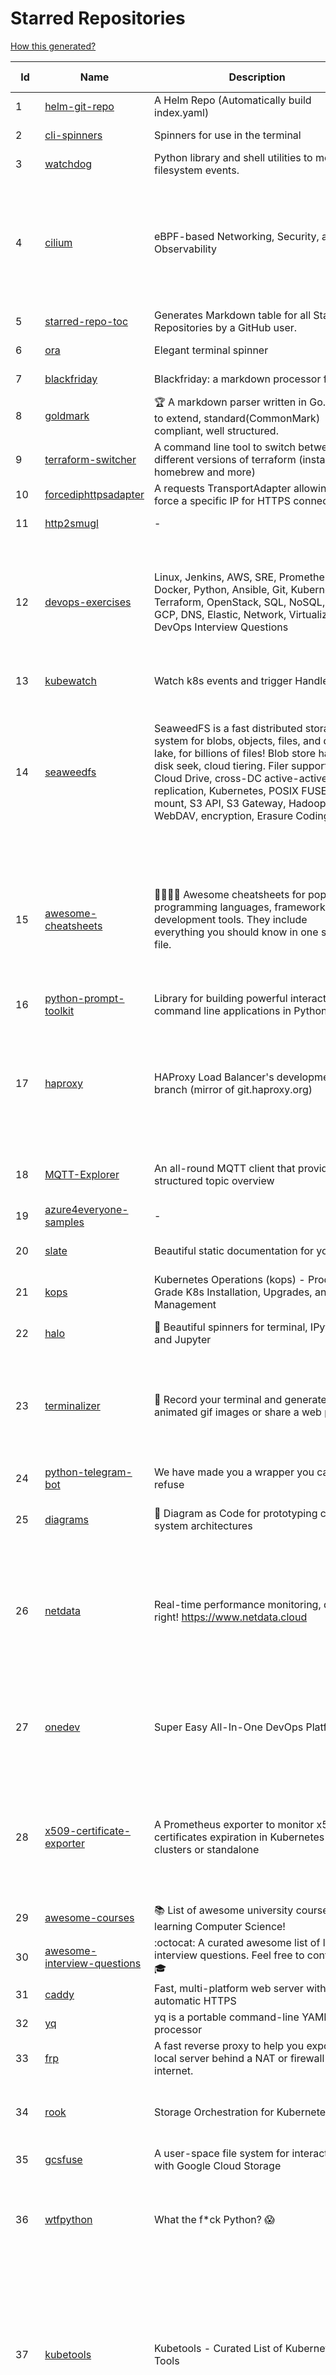 # Starred Repositories  

[How this generated?](../master/USAGE.md)  

| Id 			| Name			| Description | Star Counts | Topics/Tags   | Last Updated 	|  
| ----------- | ----------- 	| ----------- | ----------- | ----------- 	| -----------   |  
|1|[helm-git-repo](https://github.com/yks0000/helm-git-repo.git)|A Helm Repo (Automatically build index.yaml)|1||6-4-2021|  
|2|[cli-spinners](https://github.com/sindresorhus/cli-spinners.git)|Spinners for use in the terminal|1883||1-10-2021|  
|3|[watchdog](https://github.com/gorakhargosh/watchdog.git)|Python library and shell utilities to monitor filesystem events.|5085|||  
|4|[cilium](https://github.com/cilium/cilium.git)|eBPF-based Networking, Security, and Observability|10492|containers, bpf, security, kubernetes, kubernetes-networking, cni, kernel, loadbalancing, monitoring, troubleshooting, xdp, ebpf, k8s, observability, networking|5-1-2022|  
|5|[starred-repo-toc](https://github.com/yks0000/starred-repo-toc.git)|Generates Markdown table for all Starred Repositories by a GitHub user.|4|starred-repositories, starred|5-1-2022|  
|6|[ora](https://github.com/sindresorhus/ora.git)|Elegant terminal spinner|7428||13-9-2021|  
|7|[blackfriday](https://github.com/russross/blackfriday.git)|Blackfriday: a markdown processor for Go|4852||27-10-2020|  
|8|[goldmark](https://github.com/yuin/goldmark.git)|:trophy: A markdown parser written in Go. Easy to extend, standard(CommonMark) compliant, well structured.|1830|markdown, commonmark, golang, go|24-11-2021|  
|9|[terraform-switcher](https://github.com/warrensbox/terraform-switcher.git)|A command line tool to switch between different versions of terraform  (install with homebrew and more)|800|terraform, go, golang|29-11-2021|  
|10|[forcediphttpsadapter](https://github.com/Roadmaster/forcediphttpsadapter.git)|A requests TransportAdapter allowing to force a specific IP for HTTPS connections.|36||1-11-2021|  
|11|[http2smugl](https://github.com/neex/http2smugl.git)|-|349||10-11-2021|  
|12|[devops-exercises](https://github.com/bregman-arie/devops-exercises.git)|Linux, Jenkins, AWS, SRE, Prometheus, Docker, Python, Ansible, Git, Kubernetes, Terraform, OpenStack, SQL, NoSQL, Azure, GCP, DNS, Elastic, Network, Virtualization. DevOps Interview Questions|20157|devops, aws, linux, ansible, python, docker, prometheus, containers, git, kubernetes, interview, interview-questions, terraform, azure, openstack, sql, coding, sre, production-engineer|5-1-2022|  
|13|[kubewatch](https://github.com/bitnami-labs/kubewatch.git)|Watch k8s events and trigger Handlers|2308|golang, kubernetes, slack||  
|14|[seaweedfs](https://github.com/chrislusf/seaweedfs.git)|SeaweedFS is a fast distributed storage system for blobs, objects, files, and data lake, for billions of files! Blob store has O(1) disk seek, cloud tiering. Filer supports Cloud Drive, cross-DC active-active replication, Kubernetes, POSIX FUSE mount, S3 API, S3 Gateway, Hadoop, WebDAV, encryption, Erasure Coding.|13563|distributed-storage, distributed-systems, s3, hdfs, fuse, distributed-file-system, hadoop-hdfs, posix, tiered-file-system, kubernetes, replication, object-storage, s3-storage, seaweedfs, erasure-coding, blob-storage, cloud-drive|4-1-2022|  
|15|[awesome-cheatsheets](https://github.com/LeCoupa/awesome-cheatsheets.git)|👩‍💻👨‍💻 Awesome cheatsheets for popular programming languages, frameworks and development tools. They include everything you should know in one single file.|26201|cheatsheets, javascript, bash, nodejs, cheatsheet, database, language, frontend, backend, feathersjs, redis, vuejs, vim, django, programming-language, xcode, php, docker, kubernetes, sailsjs||  
|16|[python-prompt-toolkit](https://github.com/prompt-toolkit/python-prompt-toolkit.git)|Library for building powerful interactive command line applications in Python|7475||9-12-2021|  
|17|[haproxy](https://github.com/haproxy/haproxy.git)|HAProxy Load Balancer's development branch (mirror of git.haproxy.org)|2486|haproxy, load-balancer, reverse-proxy, proxy, http, http2, cache, fastcgi, high-availability, https, ipv6, proxy-protocol, ddos-mitigation, tls13, high-performance, caching|4-1-2022|  
|18|[MQTT-Explorer](https://github.com/thomasnordquist/MQTT-Explorer.git)|An all-round MQTT client that provides a structured topic overview|1583|mqtt, mqtt-explorer, homeautomation, mqtt-client, mqtt-smarthome, mqtt-tool|11-8-2021|  
|19|[azure4everyone-samples](https://github.com/MarczakIO/azure4everyone-samples.git)|-|148||5-1-2021|  
|20|[slate](https://github.com/slatedocs/slate.git)|Beautiful static documentation for your API|33492|slate, api-documentation, api, static-site-generator|15-12-2021|  
|21|[kops](https://github.com/kubernetes/kops.git)|Kubernetes Operations (kops) - Production Grade K8s Installation, Upgrades, and Management|13636|kubernetes, go, cncf, containers, kops||  
|22|[halo](https://github.com/manrajgrover/halo.git)|💫 Beautiful spinners for terminal, IPython and Jupyter|2533|halo, spinner, python, jupyter, ora, ipython, async|9-11-2020|  
|23|[terminalizer](https://github.com/faressoft/terminalizer.git)|🦄 Record your terminal and generate animated gif images or share a web player|12222|terminal, record, capture, shot, bash, powershell, gif, animated, generate, theme, colors, font, repeat, command-line, shell, zsh, bash-profile, render, tty, pty|18-4-2020|  
|24|[python-telegram-bot](https://github.com/python-telegram-bot/python-telegram-bot.git)|We have made you a wrapper you can't refuse|17344|python, telegram, bot, chatbot, framework, hacktoberfest|3-1-2022|  
|25|[diagrams](https://github.com/mingrammer/diagrams.git)|:art: Diagram as Code for prototyping cloud system architectures|15847|diagram, diagram-as-code, architecture, graphviz|21-8-2021|  
|26|[netdata](https://github.com/netdata/netdata.git)|Real-time performance monitoring, done right! https://www.netdata.cloud|57219|monitoring, iot, notifications, docker, statsd, kubernetes, cncf, prometheus, containers, netdata, analytics, devops, time-series, observability, alerting, graphing, influxdb, grafana, graphite, dashboard|5-1-2022|  
|27|[onedev](https://github.com/theonedev/onedev.git)|Super Easy All-In-One DevOps Platform|4990|git, devops, docker, kubernetes, continuous-integration, continuous-deployment, issue-tracker|5-1-2022|  
|28|[x509-certificate-exporter](https://github.com/enix/x509-certificate-exporter.git)|A Prometheus exporter to monitor x509 certificates expiration in Kubernetes clusters or standalone|161|prometheus-exporter, kubernetes, monitoring-tool, certificates, expiration-monitoring, dashboard, grafana-dashboard, certificates-focusing, alert|4-1-2022|  
|29|[awesome-courses](https://github.com/prakhar1989/awesome-courses.git)|:books: List of awesome university courses for learning Computer Science!|38852|||  
|30|[awesome-interview-questions](https://github.com/DopplerHQ/awesome-interview-questions.git)|:octocat: A curated awesome list of lists of interview questions. Feel free to contribute! :mortar_board: |44549|||  
|31|[caddy](https://github.com/caddyserver/caddy.git)|Fast, multi-platform web server with automatic HTTPS|36300|||  
|32|[yq](https://github.com/mikefarah/yq.git)|yq is a portable command-line YAML processor|4783||2-1-2022|  
|33|[frp](https://github.com/fatedier/frp.git)|A fast reverse proxy to help you expose a local server behind a NAT or firewall to the internet.|52219|||  
|34|[rook](https://github.com/rook/rook.git)|Storage Orchestration for Kubernetes|9411|storage, kubernetes, ceph, storage-cluster, docker, cloud-native, etcd, cncf|5-1-2022|  
|35|[gcsfuse](https://github.com/GoogleCloudPlatform/gcsfuse.git)|A user-space file system for interacting with Google Cloud Storage|1381||22-12-2021|  
|36|[wtfpython](https://github.com/satwikkansal/wtfpython.git)|What the f*ck Python? 😱|27837|python, wats, snippets, wtf, gotchas, documentation, pitfalls, interview-questions, python-interview-questions|23-12-2021|  
|37|[kubetools](https://github.com/collabnix/kubetools.git)|Kubetools - Curated List of Kubernetes Tools|365|hacktoberfest, hacktoberfest2020, kubernetes, helm, helmpack, helmcharts, jenkins, iot, monitoring, monitoring-tool, prometheus, thanos, grafana, kubernetes-clusters, kubernetes-operational, kubernetes-resource, k8s-cluster, kubernetes-cli|4-12-2021|  
|38|[linkerd2](https://github.com/linkerd/linkerd2.git)|Ultralight, security-first service mesh for Kubernetes. Main repo for Linkerd 2.x.|7934|service-mesh, rust, golang, kubernetes, linkerd, cloud-native|4-1-2022|  
|39|[tldr](https://github.com/tldr-pages/tldr.git)|📚 Collaborative cheatsheets for console commands|36655|shell, man-page, tldr, manpages, documentation, cheatsheets, terminal, command-line, console, examples, help, manual, hacktoberfest||  
|40|[pykiteconnect](https://github.com/zerodha/pykiteconnect.git)|The official Python client library for the Kite Connect trading APIs|628||3-12-2021|  
|41|[the-book-of-secret-knowledge](https://github.com/trimstray/the-book-of-secret-knowledge.git)|A collection of inspiring lists, manuals, cheatsheets, blogs, hacks, one-liners, cli/web tools and more.|56821|awesome, awesome-list, lists, manuals, resources, howtos, hacks, search-engines, one-liners, cheatsheets, guidelines, sysops, devops, pentesters, security-researchers, linux, bsd, security, hacking||  
|42|[nativefier](https://github.com/nativefier/nativefier.git)|Make any web page a desktop application|29487|nodejs, electron, linux, windows, macos, desktop-application|2-1-2022|  
|43|[cheat.sh](https://github.com/chubin/cheat.sh.git)|the only cheat sheet you need|27907|cheatsheet, curl, terminal, command-line, cli, examples, documentation, help, tldr, hacktoberfest2021|1-1-2022|  
|44|[octodns](https://github.com/octodns/octodns.git)|Tools for managing DNS across multiple providers|2096|dns, workflow, infrastructure-as-code|2-1-2022|  
|45|[flamethrower](https://github.com/DNS-OARC/flamethrower.git)|a DNS performance and functional testing utility supporting UDP, TCP, DoT and DoH (by @ns1labs)|242|dns, performance, functional-testing|20-9-2021|  
|46|[boulder](https://github.com/letsencrypt/boulder.git)|An ACME-based certificate authority, written in Go. |4109|boulder, go, acme, certificate-authority, tls, lets-encrypt, ca, pki, rfc8555|3-1-2022|  
|47|[flower](https://github.com/mher/flower.git)|Real-time monitor and web admin for Celery distributed task queue|5052|celery, task-queue, monitoring, administration, workers, rabbitmq, redis, python, asynchronous|25-11-2021|  
|48|[truffleHog](https://github.com/trufflesecurity/truffleHog.git)|Searches through git repositories for high entropy strings and secrets, digging deep into commit history|6257|entropy, secret, entropy-checks, regex, trufflehog|20-10-2021|  
|49|[kubernetes-handbook](https://github.com/rootsongjc/kubernetes-handbook.git)|Kubernetes中文指南/云原生应用架构实践手册 -  https://jimmysong.io/kubernetes-handbook|9484|kubernetes, cloud-native, service-mesh, handbook, cncf, gitbook|27-12-2021|  
|50|[sdkman-cli](https://github.com/sdkman/sdkman-cli.git)|The SDKMAN! Command Line Interface|4409||2-1-2022|  
|51|[telegram-bot-heroku-deploy](https://github.com/AnshumanFauzdar/telegram-bot-heroku-deploy.git)|Detailed guide to initially deploy a simple telegram python bot to heroku|28|heroku-app, telegram-bot, telegram, deploy, hacktoberfest|7-10-2020|  
|52|[go-github](https://github.com/google/go-github.git)|Go library for accessing the GitHub API|8019|go, github-api|3-1-2022|  
|53|[core](https://github.com/home-assistant/core.git)|:house_with_garden: Open source home automation that puts local control and privacy first.|48649|python, home-automation, iot, internet-of-things, mqtt, raspberry-pi, asyncio, hacktoberfest||  
|54|[terraform-cdk](https://github.com/hashicorp/terraform-cdk.git)|Define infrastructure resources using programming constructs and provision them using HashiCorp Terraform|3076|terraform, cdk, cdktf|4-1-2022|  
|55|[iris](https://github.com/kataras/iris.git)|The fastest HTTP/2 Go Web Framework. AWS Lambda, gRPC, MVC, Unique Router, Websockets, Sessions, Test suite, Dependency Injection and more. A true successor of expressjs and laravel   谢谢 https://github.com/kataras/iris/issues/1329  |21660|go, framework, server, middleware, router, performance, iris, web-framework, mvc, golang, expressjs, laravel|4-1-2022|  
|56|[doitlive](https://github.com/sloria/doitlive.git)|Because sometimes you need to do it live|3080|command-line, presentations, python, live-coding, cli, click, bash, zsh, ipython, script, hacktoberfest|24-5-2021|  
|57|[trafficserver](https://github.com/apache/trafficserver.git)|Apache Traffic Server™ is a fast, scalable and extensible HTTP/1.1 and HTTP/2 compliant caching proxy server.|1411|proxy, cdn, cache, apache, hacktoberfest|24-12-2021|  
|58|[django](https://github.com/django/django.git)|The Web framework for perfectionists with deadlines.|61586|python, django, web, framework, orm, templates, models, views, apps|5-1-2022|  
|59|[rest.li](https://github.com/linkedin/rest.li.git)|Rest.li is a REST+JSON framework for building robust, scalable service architectures using dynamic discovery and simple asynchronous APIs.|2166||10-12-2021|  
|60|[pipenv](https://github.com/pypa/pipenv.git)| Python Development Workflow for Humans.|22564|pip, python, packaging, virtualenv, pipfile|4-1-2022|  
|61|[terrascan](https://github.com/accurics/terrascan.git)|Detect compliance and security violations across Infrastructure as Code to mitigate risk before provisioning cloud native infrastructure.|2716|security-tools, infrastructure-as-code, devsecops, devops, security, terraform, aws, cloudsecurity, cloud-security, terrascan, infrastructure, security-violations, architecture, kubernetes, iac, sast, azure-security, aws-security, gcp-security, scans|3-1-2022|  
|62|[predictive-horizontal-pod-autoscaler](https://github.com/jthomperoo/predictive-horizontal-pod-autoscaler.git)|Horizontal Pod Autoscaler built with predictive abilities using statistical models|159|predictive-analytics, kubernetes, autoscaler, cpa, custompodautoscaler, custom-pod-autoscaler, horizontal-pod-autoscaler, predictions, statistical-models, replicas, autoscaling, hacktoberfest|28-12-2021|  
|63|[kube2iam](https://github.com/jtblin/kube2iam.git)|kube2iam  provides different AWS IAM roles for pods running on Kubernetes|1778|kubernetes, aws|22-12-2021|  
|64|[GoCasts](https://github.com/StephenGrider/GoCasts.git)|Companion Repo to https://www.udemy.com/go-the-complete-developers-guide/|1505||25-8-2017|  
|65|[wrk](https://github.com/wg/wrk.git)|Modern HTTP benchmarking tool|30977||7-2-2021|  
|66|[bokeh](https://github.com/bokeh/bokeh.git)|Interactive Data Visualization in the browser, from  Python|15853|bokeh, python, interactive-plots, javascript, visualization, plotting, plots, data-visualisation, notebooks, jupyter, visualisation, numfocus|4-1-2022|  
|67|[python-slack-sdk](https://github.com/slackapi/python-slack-sdk.git)|Slack Developer Kit for Python|3322|python, slack, slackapi, asyncio, aiohttp-client, aiohttp, websockets, websocket, websocket-client, socket-mode|14-12-2021|  
|68|[python-concurrency](https://github.com/volker48/python-concurrency.git)|Code examples from my toptal engineering blog article|138|python, python-concurrency, asyncio, multiprocessing|1-3-2021|  
|69|[terraform-course](https://github.com/wardviaene/terraform-course.git)|Course files for my Udemy course about Terraform|1206||3-1-2022|  
|70|[dockerfiles](https://github.com/jessfraz/dockerfiles.git)|Various Dockerfiles I use on the desktop and on servers.|12261|dockerfiles, bash, docker, dockerfile, linux, shell, containers|27-3-2021|  
|71|[vector](https://github.com/Netflix/vector.git)|Vector is an on-host performance monitoring framework which exposes hand picked high resolution metrics to every engineer’s browser.|3578||10-10-2020|  
|72|[mux](https://github.com/gorilla/mux.git)|A powerful HTTP router and URL matcher for building Go web servers with 🦍|15780|mux, go, gorilla, router, http, middleware|12-12-2021|  
|73|[school-of-sre](https://github.com/linkedin/school-of-sre.git)|At LinkedIn, we are using this curriculum for onboarding our entry-level talents into the SRE role.|5280||5-11-2021|  
|74|[30-Days-of-Code](https://github.com/xeoneux/30-Days-of-Code.git)|👨‍💻 30 Days of Code by HackerRank Solutions in C++, C#, F#, Go, Java, JavaScript, Python, Ruby, Swift & TypeScript. PRs Welcome! 😄|622|hackerrank, java, swift, python, csharp, fsharp, cplusplus, solutions, 30, days, of, code, typescript, go, ruby, kotlin, javascript|11-12-2021|  
|75|[Gooey](https://github.com/chriskiehl/Gooey.git)|Turn (almost) any Python command line program into a full GUI application with one line|15207||2-12-2021|  
|76|[resume.github.com](https://github.com/resume/resume.github.com.git)|Resumes generated using the GitHub informations|50466||5-8-2016|  
|77|[kubescape](https://github.com/armosec/kubescape.git)|Kubescape is the first open-source tool for testing if Kubernetes is deployed securely according to multiple frameworks: regulatory, customized company policies and DevSecOps best practices, such as the  NSA-CISA and the MITRE ATT&CK®.|4842||4-1-2022|  
|78|[metallb](https://github.com/metallb/metallb.git)|A network load-balancer implementation for Kubernetes using standard routing protocols|4349||24-12-2021|  
|79|[stern](https://github.com/wercker/stern.git)|⎈ Multi pod and container log tailing for Kubernetes|5643||5-7-2019|  
|80|[sceptre](https://github.com/Sceptre/sceptre.git)|Build better AWS infrastructure|1272||29-12-2021|  
|81|[katran](https://github.com/facebookincubator/katran.git)|A high performance layer 4 load balancer|3446||5-1-2022|  
|82|[driftctl](https://github.com/snyk/driftctl.git)|Detect, track and alert on infrastructure drift|1695||4-1-2022|  
|83|[ultimate-go](https://github.com/hoanhan101/ultimate-go.git)|The Ultimate Go Study Guide|14677||17-9-2021|  
|84|[guacamole-server](https://github.com/apache/guacamole-server.git)|Mirror of Apache Guacamole Server|1957||4-1-2022|  
|85|[scrapy](https://github.com/scrapy/scrapy.git)|Scrapy, a fast high-level web crawling & scraping framework for Python.|42445||31-12-2021|  
|86|[Python-Sample-Application](https://github.com/uber/Python-Sample-Application.git)|-|352|||  
|87|[dailybot](https://github.com/sapumar/dailybot.git)|Simple telegram bot to remind about the daily stand up|8||23-12-2021|  
|88|[perf-tools](https://github.com/brendangregg/perf-tools.git)|Performance analysis tools based on Linux perf_events (aka perf) and ftrace|7994||14-1-2020|  
|89|[awesome-shell](https://github.com/alebcay/awesome-shell.git)|A curated list of awesome command-line frameworks, toolkits, guides and gizmos. Inspired by awesome-php.|22709||31-8-2021|  
|90|[yaspin](https://github.com/pavdmyt/yaspin.git)|A lightweight terminal spinner for Python with safe pipes and redirects 🎁|489||14-11-2021|  
|91|[project-based-learning](https://github.com/practical-tutorials/project-based-learning.git)|Curated list of project-based tutorials|60676||28-12-2021|  
|92|[brackets](https://github.com/adobe/brackets.git)|An open source code editor for the web, written in JavaScript, HTML and CSS.|33715||18-3-2021|  
|93|[learn-regex](https://github.com/ziishaned/learn-regex.git)|Learn regex the easy way|40238||23-12-2021|  
|94|[managers-playbook](https://github.com/ksindi/managers-playbook.git)|:book: Heuristics for effective management|4516||3-8-2021|  
|95|[flask](https://github.com/pallets/flask.git)|The Python micro framework for building web applications.|57545||23-12-2021|  
|96|[statsd](https://github.com/statsd/statsd.git)|Daemon for easy but powerful stats aggregation|16210||27-12-2021|  
|97|[httpstat](https://github.com/davecheney/httpstat.git)|It's like curl -v, with colours. |5883|||  
|98|[moto](https://github.com/spulec/moto.git)|A library that allows you to easily mock out tests based on AWS infrastructure.|5471||4-1-2022|  
|99|[chartmuseum](https://github.com/helm/chartmuseum.git)|Host your own Helm Chart Repository|2663||30-9-2021|  
|100|[viper](https://github.com/spf13/viper.git)|Go configuration with fangs|17830||1-1-2022|  
|101|[awesome-microservices](https://github.com/mfornos/awesome-microservices.git)|A curated list of Microservice Architecture related principles and technologies.|10679||20-8-2021|  
|102|[trivy](https://github.com/aquasecurity/trivy.git)|Scanner for vulnerabilities in container images, file systems, and Git repositories, as well as for configuration issues|9893||4-1-2022|  
|103|[recommenders](https://github.com/microsoft/recommenders.git)|Best Practices on Recommendation Systems|11944||21-12-2021|  
|104|[fortio-operator](https://github.com/verfio/fortio-operator.git)|Load Testing Operator within the Kubernetes cluster and outside of it.|33||18-3-2019|  
|105|[emissary](https://github.com/emissary-ingress/emissary.git)|open source Kubernetes-native API gateway for microservices built on the Envoy Proxy|3597||24-12-2021|  
|106|[http-api-design](https://github.com/interagent/http-api-design.git)|HTTP API design guide extracted from work on the Heroku Platform API|13525||18-11-2021|  
|107|[awesome-kubernetes](https://github.com/ramitsurana/awesome-kubernetes.git)|A curated list for awesome kubernetes sources :ship::tada:|12338||28-12-2021|  
|108|[awesome-algorithms](https://github.com/tayllan/awesome-algorithms.git)|A curated list of awesome places to learn and/or practice algorithms.|10683||7-7-2021|  
|109|[python-fire](https://github.com/google/python-fire.git)|Python Fire is a library for automatically generating command line interfaces (CLIs) from absolutely any Python object.|21645||17-6-2021|  
|110|[moby](https://github.com/moby/moby.git)|Moby Project - a collaborative project for the container ecosystem to assemble container-based systems|61906||5-1-2022|  
|111|[discourse](https://github.com/discourse/discourse.git)|A platform for community discussion. Free, open, simple.|34706||5-1-2022|  
|112|[hub](https://github.com/github/hub.git)|A command-line tool that makes git easier to use with GitHub.|21440||4-9-2021|  
|113|[flask-celery-example](https://github.com/miguelgrinberg/flask-celery-example.git)|This repository contains the example code for my blog article Using Celery with Flask.|1024||12-9-2021|  
|114|[learn-python3](https://github.com/jerry-git/learn-python3.git)|Jupyter notebooks for teaching/learning Python 3|4443||2-8-2020|  
|115|[serverless](https://github.com/serverless/serverless.git)|⚡ Serverless Framework – Build web, mobile and IoT applications with serverless architectures using AWS Lambda, Azure Functions, Google CloudFunctions & more! – |41667|||  
|116|[go-restful](https://github.com/emicklei/go-restful.git)|package for building REST-style Web Services using Go|4336||5-12-2021|  
|117|[kraken](https://github.com/uber/kraken.git)|P2P Docker registry capable of distributing TBs of data in seconds|4873|||  
|118|[interview](https://github.com/mission-peace/interview.git)|Interview questions|10150||30-7-2018|  
|119|[google-maps-services-python](https://github.com/googlemaps/google-maps-services-python.git)|Python client library for Google Maps API Web Services|3447|python, client-library|1-10-2021|  
|120|[redis-datasets](https://github.com/redis-developer/redis-datasets.git)|A Curated List of Sample Redis Datasets|28||6-12-2021|  
|121|[charts](https://github.com/helm/charts.git)|⚠️(OBSOLETE) Curated applications for Kubernetes|15332|kubernetes, charts, helm|21-12-2021|  
|122|[google-cloud-python](https://github.com/googleapis/google-cloud-python.git)|Google Cloud Client Library for Python|3772||4-1-2022|  
|123|[codebytere.github.io](https://github.com/codebytere/codebytere.github.io.git)|personal website|414||10-5-2021|  
|124|[faker](https://github.com/joke2k/faker.git)|Faker is a Python package that generates fake data for you.|13440|python, fake, testing, dataset, fake-data, test-data, test-data-generator|4-1-2022|  
|125|[pipeline](https://github.com/tektoncd/pipeline.git)|A cloud-native Pipeline resource.|6779|tekton, pipeline, kubernetes, cdf, hacktoberfest|5-1-2022|  
|126|[microsoft-authentication-library-for-python](https://github.com/AzureAD/microsoft-authentication-library-for-python.git)|Microsoft Authentication Library (MSAL) for Python makes it easy to authenticate to Azure Active Directory. These documented APIs are stable https://msal-python.readthedocs.io. If you have questions but do not have a github account, ask your questions on Stackoverflow with tag "msal" + "python".|346|msal-python, azure, sdks, microsoft-identity-platform|28-12-2021|  
|127|[python-container](https://github.com/googleapis/python-container.git)|-|24||27-12-2021|  
|128|[awesome-python-applications](https://github.com/mahmoud/awesome-python-applications.git)|💿 Free software that works great, and also happens to be open-source Python. |13315||11-10-2021|  
|129|[coreutils](https://github.com/uutils/coreutils.git)|Cross-platform Rust rewrite of the GNU coreutils|9694|rust, coreutils, gnu-coreutils, busybox, cross-platform, command-line-tool|2-1-2022|  
|130|[engineering-blogs](https://github.com/kilimchoi/engineering-blogs.git)|A curated list of engineering blogs|20675||2-7-2021|  
|131|[FlameGraph](https://github.com/brendangregg/FlameGraph.git)|Stack trace visualizer|12357|||  
|132|[ngrok](https://github.com/inconshreveable/ngrok.git)|Introspected tunnels to localhost|21209||31-5-2016|  
|133|[awesome-readme](https://github.com/matiassingers/awesome-readme.git)|A curated list of awesome READMEs|10986||13-12-2021|  
|134|[nocode](https://github.com/kelseyhightower/nocode.git)|The best way to write secure and reliable applications. Write nothing; deploy nowhere.|50992||21-1-2020|  
|135|[portainer](https://github.com/portainer/portainer.git)|Making Docker and Kubernetes management easy.|20565||4-1-2022|  
|136|[nginx-admins-handbook](https://github.com/trimstray/nginx-admins-handbook.git)|How to improve NGINX performance, security, and other important things.|12475||20-10-2021|  
|137|[interactive-coding-challenges](https://github.com/donnemartin/interactive-coding-challenges.git)|120+ interactive Python coding interview challenges (algorithms and data structures).  Includes Anki flashcards.|24462||5-8-2020|  
|138|[tokei](https://github.com/XAMPPRocky/tokei.git)|Count your code, quickly.|6010||20-12-2021|  
|139|[python-patterns](https://github.com/faif/python-patterns.git)|A collection of design patterns/idioms in Python|29951||7-12-2021|  
|140|[gotty](https://github.com/yudai/gotty.git)|Share your terminal as a web application|16124||13-12-2017|  
|141|[Python](https://github.com/TheAlgorithms/Python.git)|All Algorithms implemented in Python|126212|||  
|142|[my-mac-os](https://github.com/nikitavoloboev/my-mac-os.git)|List of applications and tools that make my macOS experience even more amazing|18366||27-8-2021|  
|143|[linkedin-skill-assessments-quizzes](https://github.com/Ebazhanov/linkedin-skill-assessments-quizzes.git)|Full reference of LinkedIn answers 2021 for skill assessments, LinkedIn test, questions and answers (aws-lambda, rest-api, javascript, react, git, html, jquery, mongodb, java, Go, python, machine-learning, power-point) linkedin excel test lösungen, linkedin machine learning test|7220|linkedin, quiz-questions, answers, assessment, quiz, linkedin-questions, free, hacktoberfest, hacktoberfest2020, exam, skills, stargazers, hacktoberfest2021, golang|3-1-2022|  
|144|[celery](https://github.com/celery/celery.git)|Distributed Task Queue (development branch)|18455||4-1-2022|  
|145|[pendulum](https://github.com/sdispater/pendulum.git)|Python datetimes made easy|4651|python, datetime, date, time, python3, timezones|22-12-2021|  
|146|[alpha_vantage](https://github.com/RomelTorres/alpha_vantage.git)|A python wrapper for Alpha Vantage API for financial data.|3569||14-6-2021|  
|147|[awesome-sre](https://github.com/dastergon/awesome-sre.git)|A curated list of Site Reliability and Production Engineering resources.|7775||21-12-2021|  
|148|[kubeflow](https://github.com/kubeflow/kubeflow.git)|Machine Learning Toolkit for Kubernetes|11073|ml, kubernetes, minikube, tensorflow, notebook, google-kubernetes-engine, jupyter, machine-learning, kubeflow|4-1-2022|  
|149|[awesome-macos-command-line](https://github.com/herrbischoff/awesome-macos-command-line.git)|Use your macOS terminal shell to do awesome things.|25619||2-9-2021|  
|150|[gods](https://github.com/emirpasic/gods.git)|GoDS (Go Data Structures). Containers (Sets, Lists, Stacks, Maps, Trees), Sets (HashSet, TreeSet, LinkedHashSet), Lists (ArrayList, SinglyLinkedList, DoublyLinkedList), Stacks (LinkedListStack, ArrayStack), Maps (HashMap, TreeMap, HashBidiMap, TreeBidiMap, LinkedHashMap), Trees (RedBlackTree, AVLTree, BTree, BinaryHeap), Comparators, Iterators, Enumerables, Sort, JSON|10934||18-11-2020|  
|151|[terraform-multi-account](https://github.com/inovex/terraform-multi-account.git)|Some example how toadress multiple aws accounts with Terraform|20||12-6-2018|  
|152|[ipython](https://github.com/ipython/ipython.git)|Official repository for IPython itself. Other repos in the IPython organization contain things like the website, documentation builds, etc.|15126||5-1-2022|  
|153|[cli](https://github.com/cli/cli.git)|GitHub’s official command line tool|26794||21-12-2021|  
|154|[istio](https://github.com/istio/istio.git)|Connect, secure, control, and observe services.|29093|||  
|155|[pytest](https://github.com/pytest-dev/pytest.git)|The pytest framework makes it easy to write small tests, yet scales to support complex functional testing|8107||4-1-2022|  
|156|[chaosmonkey](https://github.com/Netflix/chaosmonkey.git)|Chaos Monkey is a resiliency tool that helps applications tolerate random instance failures.|11731||30-10-2020|  
|157|[cost-model](https://github.com/kubecost/cost-model.git)|Cross-cloud cost allocation models for Kubernetes workloads|1657||4-1-2022|  
|158|[terminals-are-sexy](https://github.com/k4m4/terminals-are-sexy.git)|💥 A curated list of Terminal frameworks, plugins & resources for CLI lovers.|10256||13-12-2020|  
|159|[howdoi](https://github.com/gleitz/howdoi.git)|instant coding answers via the command line|9233||26-10-2021|  
|160|[microservices-demo](https://github.com/GoogleCloudPlatform/microservices-demo.git)|Sample cloud-native application with 10 microservices showcasing Kubernetes, Istio, gRPC and OpenCensus.|11434||29-12-2021|  
|161|[ntopng](https://github.com/ntop/ntopng.git)|Web-based Traffic and Security Network Traffic Monitoring|4354||5-1-2022|  
|162|[helm](https://github.com/helm/helm.git)|The Kubernetes Package Manager|20902||3-1-2022|  
|163|[opencv](https://github.com/opencv/opencv.git)|Open Source Computer Vision Library|58987|opencv, c-plus-plus, computer-vision, deep-learning, image-processing|4-1-2022|  
|164|[grumpy](https://github.com/giantswarm/grumpy.git)|Kubernetes Validation Admission Controller example|19||24-7-2020|  
|165|[chaos-mesh](https://github.com/chaos-mesh/chaos-mesh.git)|A Chaos Engineering Platform for Kubernetes.|4327|chaos, chaos-engineering, chaos-testing, kubernetes, operator, golang, microservice, site-reliability-engineering, fault-injection, cncf, cloud-native, chaos-mesh, chaos-experiments, crd, hacktoberfest|4-1-2022|  
|166|[brooklin](https://github.com/linkedin/brooklin.git)|An extensible distributed system for reliable nearline data streaming at scale|734||6-12-2021|  
|167|[terraform-aws-devops](https://github.com/antonbabenko/terraform-aws-devops.git)|Info about many of my Terraform, AWS, and DevOps projects.|257|terraform, infrastructure-as-code, aws, aws-community, antonbabenko|21-12-2021|  
|168|[ingress-nginx](https://github.com/kubernetes/ingress-nginx.git)|NGINX Ingress Controller for Kubernetes|11839||30-12-2021|  
|169|[flux](https://github.com/fluxcd/flux.git)|Successor: https://github.com/fluxcd/flux2 — The GitOps Kubernetes operator|6694||8-12-2021|  
|170|[aws-load-balancer-controller](https://github.com/kubernetes-sigs/aws-load-balancer-controller.git)|A Kubernetes controller for Elastic Load Balancers|2629|||  
|171|[geeksforgeeks.pdf](https://github.com/dufferzafar/geeksforgeeks.pdf.git)|Topic wise PDFs of Geeks for Geeks articles. (Last updated in October 2018)|486|||  
|172|[DataStructures-Algorithms](https://github.com/rachitiitr/DataStructures-Algorithms.git)|The best library for implementation of all Data Structures and Algorithms - Trees + Graph Algorithms too!|2109||13-6-2021|  
|173|[professional-services](https://github.com/GoogleCloudPlatform/professional-services.git)|Common solutions and tools developed by Google Cloud's Professional Services team|1939||5-1-2022|  
|174|[auto](https://github.com/intuit/auto.git)|Generate releases based on semantic version labels on pull requests.|1502||10-12-2021|  
|175|[learn-python](https://github.com/trekhleb/learn-python.git)|📚 Playground and cheatsheet for learning Python. Collection of Python scripts that are split by topics and contain code examples with explanations.|11542||28-10-2021|  
|176|[azure-cli](https://github.com/Azure/azure-cli.git)|Azure Command-Line Interface|2874||5-1-2022|  
|177|[dokku](https://github.com/dokku/dokku.git)|A docker-powered PaaS that helps you build and manage the lifecycle of applications|22198||31-12-2021|  
|178|[awesome-flask](https://github.com/humiaozuzu/awesome-flask.git)|A curated list of awesome Flask resources and plugins|10330||17-9-2019|  
|179|[gloo](https://github.com/solo-io/gloo.git)|The Feature-rich, Kubernetes-native, Next-Generation API Gateway Built on Envoy|3229||4-1-2022|  
|180|[GolangTraining](https://github.com/GoesToEleven/GolangTraining.git)|Training for Golang (go language)|7844||4-12-2018|  
|181|[dotfiles](https://github.com/bbkane/dotfiles.git)|Configs for apps I care about|19||5-1-2022|  
|182|[30-Days-Of-Python](https://github.com/Asabeneh/30-Days-Of-Python.git)|30 days of Python programming challenge is a step-by-step guide to learn the Python programming language in 30 days. This challenge may take more than100 days, follow your own pace. |8307||17-11-2021|  
|183|[linux](https://github.com/torvalds/linux.git)|Linux kernel source tree|123628||2-1-2022|  
|184|[examples](https://github.com/kubernetes/examples.git)|Kubernetes application example tutorials|4674|||  
|185|[go-fuzz](https://github.com/dvyukov/go-fuzz.git)|Randomized testing for Go|4229||14-9-2021|  
|186|[thefuck](https://github.com/nvbn/thefuck.git)|Magnificent app which corrects your previous console command.|65810||2-1-2022|  
|187|[awesome-python](https://github.com/vinta/awesome-python.git)|A curated list of awesome Python frameworks, libraries, software and resources|112134||17-12-2021|  
|188|[backstage](https://github.com/backstage/backstage.git)|Backstage is an open platform for building developer portals|14486||5-1-2022|  
|189|[kubespray](https://github.com/kubernetes-sigs/kubespray.git)|Deploy a Production Ready Kubernetes Cluster|11676|kubernetes-cluster, ansible, kubernetes, high-availability, bare-metal, gce, aws, kubespray, k8s-sig-cluster-lifecycle, hacktoberfest|5-1-2022|  
|190|[cruise-control](https://github.com/linkedin/cruise-control.git)|Cruise-control is the first of its kind to fully automate the dynamic workload rebalance and self-healing of a Kafka cluster. It provides great value to Kafka users by simplifying the operation of Kafka clusters.|2067||4-1-2022|  
|191|[resume-cli](https://github.com/jsonresume/resume-cli.git)|CLI tool to easily setup a new resume 📑|3977||19-6-2021|  
|192|[xdp-tutorial](https://github.com/xdp-project/xdp-tutorial.git)|XDP tutorial|1098||13-12-2021|  
|193|[python-docs-samples](https://github.com/GoogleCloudPlatform/python-docs-samples.git)|Code samples used on cloud.google.com|5354||5-1-2022|  
|194|[django-health-check](https://github.com/KristianOellegaard/django-health-check.git)|a pluggable app that runs a full check on the deployment, using a number of plugins to check e.g. database, queue server, celery processes, etc.|751||9-12-2021|  
|195|[fastapi](https://github.com/tiangolo/fastapi.git)|FastAPI framework, high performance, easy to learn, fast to code, ready for production|40205|python, json, swagger-ui, redoc, starlette, openapi, api, openapi3, framework, async, asyncio, uvicorn, python3, python-types, pydantic, json-schema, fastapi, swagger, rest, web|12-12-2021|  
|196|[katib](https://github.com/kubeflow/katib.git)|Repository for hyperparameter tuning|1118||10-12-2021|  
|197|[argo-events](https://github.com/argoproj/argo-events.git)|Event-driven workflow automation framework|1287|kubernetes, event-driven, cloudevents, workflows, triggers, automation-framework, cloud-native, argo, pipelines, event-source, workflow-automation|5-1-2022|  
|198|[hubot-slack](https://github.com/slackapi/hubot-slack.git)|Slack Developer Kit for Hubot|2263||21-12-2021|  
|199|[k9s](https://github.com/derailed/k9s.git)|🐶 Kubernetes CLI To Manage Your Clusters In Style!|14830|k9s, kubernetes, kubernetes-cli, kubernetes-clusters, k8s, k8s-cluster, go, golang|28-12-2021|  
|200|[zuul](https://github.com/Netflix/zuul.git)|Zuul is a gateway service that provides dynamic routing, monitoring, resiliency, security, and more.|11612||3-1-2022|  
|201|[strimzi-kafka-operator](https://github.com/strimzi/strimzi-kafka-operator.git)|Apache Kafka running on Kubernetes|2868||4-1-2022|  
|202|[authelia](https://github.com/authelia/authelia.git)|The Single Sign-On Multi-Factor portal for web apps|11295||5-1-2022|  
|203|[external-dns](https://github.com/kubernetes-sigs/external-dns.git)|Configure external DNS servers (AWS Route53, Google CloudDNS and others) for Kubernetes Ingresses and Services|4811|||  
|204|[benten](https://github.com/intuit/benten.git)|Chatbot Development Framework (with Slack integration for Jira and Jenkins)|125||31-3-2021|  
|205|[udemy-downloader-gui](https://github.com/FaisalUmair/udemy-downloader-gui.git)|A desktop application for downloading Udemy Courses|5525||11-8-2020|  
|206|[keras-yolo2](https://github.com/experiencor/keras-yolo2.git)|Easy training on custom dataset. Various backends (MobileNet and SqueezeNet) supported. A YOLO demo to detect raccoon run entirely in brower is accessible at https://git.io/vF7vI (not on Windows).|1692||31-12-2019|  
|207|[k3s](https://github.com/k3s-io/k3s.git)|Lightweight Kubernetes|18769||4-1-2022|  
|208|[git-standup](https://github.com/kamranahmedse/git-standup.git)|Recall what you did on the last working day. Psst! or be nosy and find what someone else in your team did ;-)|7052|standup, git-standup, agile, meeting, git, git-addons, git-|30-9-2021|  
|209|[teleport](https://github.com/gravitational/teleport.git)|Certificate authority and access plane for SSH, Kubernetes, web apps, databases and desktops|10744|ssh, go, bastion, teleport-binaries, certificate, golang, cluster, teleport, firewall, security, jumpserver, rbac, audit, pam, kubernetes, kubernetes-access, firewalls, database-access, postgres, rdp|5-1-2022|  
|210|[free-for-dev](https://github.com/ripienaar/free-for-dev.git)|A list of SaaS, PaaS and IaaS offerings that have free tiers of interest to devops and infradev|51886||3-1-2022|  
|211|[schema](https://github.com/keleshev/schema.git)|Schema validation just got Pythonic|2500||1-12-2021|  
|212|[nprogress](https://github.com/rstacruz/nprogress.git)|For slim progress bars like on YouTube, Medium, etc|23794||19-4-2020|  
|213|[awesome-sanic](https://github.com/mekicha/awesome-sanic.git)|A curated list of awesome Sanic resources and extensions|516||2-11-2021|  
|214|[dive](https://github.com/wagoodman/dive.git)|A tool for exploring each layer in a docker image|29205|docker, docker-image, inspector, explorer, cli, tui||  
|215|[Python-for-Algorithms--Data-Structures--and-Interviews](https://github.com/jmportilla/Python-for-Algorithms--Data-Structures--and-Interviews.git)|Files for Udemy Course on Algorithms and Data Structures|1934|||  
|216|[awesome-awesomeness](https://github.com/bayandin/awesome-awesomeness.git)|A curated list of awesome awesomeness|28383||15-11-2021|  
|217|[packer](https://github.com/hashicorp/packer.git)|Packer is a tool for creating identical machine images for multiple platforms from a single source configuration.|13417||23-12-2021|  
|218|[schedule](https://github.com/dbader/schedule.git)|Python job scheduling for humans.|9319||26-6-2021|  
|219|[awesome-pentest](https://github.com/enaqx/awesome-pentest.git)|A collection of awesome penetration testing resources, tools and other shiny things|15272|awesome, awesome-list|3-11-2021|  
|220|[mkcert](https://github.com/FiloSottile/mkcert.git)|A simple zero-config tool to make locally trusted development certificates with any names you'd like.|33215|https, tls, certificates, local-development, localhost, root-ca, macos, linux, windows, ios, firefox, chrome||  
|221|[awesome-gcp-certifications](https://github.com/sathishvj/awesome-gcp-certifications.git)|Google Cloud Platform Certification resources.|2177|google-cloud-platform, certification, gcp, cloud|4-1-2022|  
|222|[linux-insides](https://github.com/0xAX/linux-insides.git)|A little bit about a linux kernel|24036|linux-kernel, linux-insides, linux||  
|223|[grequests](https://github.com/spyoungtech/grequests.git)|Requests + Gevent = <3|3920||4-10-2021|  
|224|[typer](https://github.com/tiangolo/typer.git)|Typer, build great CLIs. Easy to code. Based on Python type hints.|6912|cli, click, python3, typehints, terminal, shell, python, typer|30-8-2021|  
|225|[drawio](https://github.com/jgraph/drawio.git)|Source to app.diagrams.net|27179||4-1-2022|  
|226|[poetry](https://github.com/python-poetry/poetry.git)|Python dependency management and packaging made easy.|17720|python, dependency-manager, package-manager, packaging, hacktoberfest|1-1-2022|  
|227|[ami-query](https://github.com/intuit/ami-query.git)|Provide a REST interface to your organization's AMIs|36||31-8-2020|  
|228|[wait-for-it](https://github.com/vishnubob/wait-for-it.git)|Pure bash script to test and wait on the availability of a TCP host and port|7268|||  
|229|[terraform-best-practices](https://github.com/antonbabenko/terraform-best-practices.git)|Terraform best practices (constantly updating)|1169|terraform, terraform-configurations, best-practices, free, terraform-modules|20-12-2021|  
|230|[Terraform-012](https://github.com/addamstj/Terraform-012.git)|Code for the Terraform course|46||6-7-2020|  
|231|[machine](https://github.com/docker/machine.git)|Machine management for a container-centric world|6479||2-9-2019|  
|232|[click](https://github.com/pallets/click.git)|Python composable command line interface toolkit|11817|python, cli, click, pallets|27-12-2021|  
|233|[papers-we-love](https://github.com/papers-we-love/papers-we-love.git)|Papers from the computer science community to read and discuss.|51681|computer-science, read-papers, meetup, papers, programming, theory, awesome|31-12-2021|  
|234|[nicstat](https://github.com/scotte/nicstat.git)|Fork of https://sourceforge.net/projects/nicstat/ to fix bugs|52||9-5-2018|  
|235|[httpstat](https://github.com/reorx/httpstat.git)|curl statistics made simple|5000|curl, cli, python, http, visualization|24-12-2020|  
|236|[boto3](https://github.com/boto/boto3.git)|AWS SDK for Python|6927|python, aws, cloud, cloud-management, aws-sdk||  
|237|[pongo2](https://github.com/flosch/pongo2.git)|Django-syntax like template-engine for Go|2123|template, go, django, template-engine, pongo2, templates, template-language, golang, golang-library||  
|238|[litestream](https://github.com/benbjohnson/litestream.git)|Streaming replication for SQLite.|3893|sqlite, replication, s3|4-1-2022|  
|239|[go-leetcode](https://github.com/austingebauer/go-leetcode.git)|A collection of 100+ popular LeetCode problems solved in Go.|1685|leetcode, ctci|10-3-2021|  
|240|[what-happens-when](https://github.com/alex/what-happens-when.git)|An attempt to answer the age old interview question "What happens when you type google.com into your browser and press enter?"|31632||7-4-2021|  
|241|[hey](https://github.com/rakyll/hey.git)|HTTP load generator, ApacheBench (ab) replacement, formerly known as rakyll/boom|12632||23-3-2021|  
|242|[every-programmer-should-know](https://github.com/mtdvio/every-programmer-should-know.git)|A collection of (mostly) technical things every software developer should know about|51498|cc-by, computer-science, educational, novice, collection|19-4-2021|  
|243|[envoy](https://github.com/envoyproxy/envoy.git)|Cloud-native high-performance edge/middle/service proxy|18644|cats, rocket-ships, cars, more-cats, cats-over-dogs, nanoservices, corgis, cncf|4-1-2022|  
|244|[vscode-debug-visualizer](https://github.com/hediet/vscode-debug-visualizer.git)|An extension for VS Code that visualizes data during debugging.|7141|vscode-extension, hacktoberfest, visualization|19-8-2021|  
|245|[localstack](https://github.com/localstack/localstack.git)|💻  A fully functional local AWS cloud stack. Develop and test your cloud & Serverless apps offline!|37970|aws, localstack, testing, continuous-integration, developer-tools, python||  
|246|[faas](https://github.com/openfaas/faas.git)|OpenFaaS - Serverless Functions Made Simple|20888|functions-as-a-service, functions, lambda, serverless, prometheus, kubernetes, k8s, serverless-functions, paas, gitops, faas, docker, golang, nodejs||  
|247|[labs](https://github.com/docker/labs.git)|This is a collection of tutorials for learning how to use Docker with various tools. Contributions welcome.|10482|docker-tutorial, lab, swarm, docker, docker-compose, swarm-mode, orchestration, windows, dotnet, java, security, containers|15-10-2020|  
|248|[grex](https://github.com/pemistahl/grex.git)|A command-line tool and library for generating regular expressions from user-provided test cases|4941|command-line-tool, tool, regex, regexp, regex-pattern, regular-expression, regular-expressions, rust, cli, rust-cli, terminal, rust-library, rust-crate|15-9-2021|  
|249|[snyk](https://github.com/snyk/snyk.git)|Snyk CLI scans and monitors your projects for security vulnerabilities.|3683|security, monitor, snyk, vulnerabilities|4-1-2022|  
|250|[terratest](https://github.com/gruntwork-io/terratest.git)| Terratest is a Go library that makes it easier to write automated tests for your infrastructure code.|5824|devops, testing, testing-library, aws, terraform, packer, docker, golang|10-12-2021|  
|251|[nginx-module-vts](https://github.com/vozlt/nginx-module-vts.git)|Nginx virtual host traffic status module|2533|c, nginx, nginx-module, nginx-vhost-traffic-status, vozlt-nginx-modules, monitoring|10-2-2021|  
|252|[bcc](https://github.com/iovisor/bcc.git)|BCC - Tools for BPF-based Linux IO analysis, networking, monitoring, and more|13419||5-1-2022|  
|253|[terraform](https://github.com/hashicorp/terraform.git)|Terraform enables you to safely and predictably create, change, and improve infrastructure. It is an open source tool that codifies APIs into declarative configuration files that can be shared amongst team members, treated as code, edited, reviewed, and versioned.|30702|graph, infrastructure-as-code, terraform, cloud, cloud-management|4-1-2022|  
|254|[request](https://github.com/request/request.git)|🏊🏾 Simplified HTTP request client.|25396|||  
|255|[mattermost-server](https://github.com/mattermost/mattermost-server.git)|Mattermost is an open source platform for secure collaboration across the entire software development lifecycle.|21663|collaboration, mattermost, golang, react-native, hacktoberfest|5-1-2022|  
|256|[gitbook](https://github.com/GitbookIO/gitbook.git)|📝 Modern documentation format and toolchain using Git and Markdown|24334||27-12-2018|  
|257|[falcon](https://github.com/falconry/falcon.git)|The no-nonsense REST API and microservices framework for Python developers, with a focus on reliability, correctness, and performance at scale.|8664|python, framework, rest, microservices, web, api, http, wsgi, asgi|20-12-2021|  
|258|[logrus](https://github.com/sirupsen/logrus.git)|Structured, pluggable logging for Go.|19584|logging, logrus, go|12-9-2021|  
|259|[chef](https://github.com/chef/chef.git)|Chef Infra, a powerful automation platform that transforms infrastructure into code automating how infrastructure is configured, deployed and managed across any environment, at any scale|6780|chef, devops, cfgmgt, infrastructure, automation, deployment, hacktoberfest|4-1-2022|  
|260|[awesome-deep-learning](https://github.com/ChristosChristofidis/awesome-deep-learning.git)|A curated list of awesome Deep Learning tutorials, projects and communities.|18132|deep-learning, neural-network, machine-learning, awesome, awesome-list, recurrent-networks, deep-networks, deep-learning-tutorial, face-images|30-11-2020|  
|261|[kafka-monitor](https://github.com/linkedin/kafka-monitor.git)|Xinfra Monitor monitors the availability of Kafka clusters by producing synthetic workloads using end-to-end pipelines to obtain derived vital statistics - E2E latency, service produce/consume availability, offsets commit availability & latency, message loss rate and more.|1825|kafka-monitor, kafka-cluster, monitor-topic, partition, broker, partition-count, leader, latency, cluster, metrics, kmf, kafka-broker, xinfra-monitor, monitor-single-clusters, reassigns-partition, jmx-metrics, clusters, xinfra, monitor, topic|19-8-2021|  
|262|[dashboard](https://github.com/kubernetes/dashboard.git)|General-purpose web UI for Kubernetes clusters|10622||4-1-2022|  
|263|[kapacitor](https://github.com/influxdata/kapacitor.git)|Open source framework for processing, monitoring, and alerting on time series data|2100|kapacitor, monitoring, time-series|10-12-2021|  
|264|[mycli](https://github.com/dbcli/mycli.git)|A Terminal Client for MySQL with AutoCompletion and Syntax Highlighting.|10096|database, python, syntax-highlighting, mysql, mycli, auto-completion|24-12-2021|  
|265|[kubesphere](https://github.com/kubesphere/kubesphere.git)|The container platform tailored for Kubernetes multi-cloud, datacenter, and edge management ⎈ 🖥 ☁️|8505|devops, container-management, k8s, cncf, cloud-native, servicemesh, kubesphere, kubernetes-platform-solution, kubernetes, jenkins, istio, observability, multi-cluster, hacktoberfest|5-1-2022|  
|266|[github-cheat-sheet](https://github.com/tiimgreen/github-cheat-sheet.git)|A list of cool features of Git and GitHub.|33664|awesome, awesome-list, list, github, git|6-10-2020|  
|267|[kubectx](https://github.com/ahmetb/kubectx.git)|Faster way to switch between clusters and namespaces in kubectl|12012|kubernetes, kubectl, kubectl-plugins, kubernetes-clusters|27-12-2021|  
|268|[lens](https://github.com/lensapp/lens.git)|Lens - The way the world runs Kubernetes|16591|kubernetes, kubernetes-ui, kubernetes-dashboard, cloud-native, devops, containers|4-1-2022|  
|269|[kaniko](https://github.com/GoogleContainerTools/kaniko.git)|Build Container Images In Kubernetes|9539|containers, docker, developer-tools, kubernetes|30-12-2021|  
|270|[argo-rollouts](https://github.com/argoproj/argo-rollouts.git)|Progressive Delivery for Kubernetes|1312|gitops, canary, bluegreen, kubernetes, argoproj, deployments, experiments, argo-rollouts, progressive-delivery||  
|271|[consul](https://github.com/hashicorp/consul.git)|Consul is a distributed, highly available, and data center aware solution to connect and configure applications across dynamic, distributed infrastructure.|23806|consul, service-mesh, service-discovery, kubernetes, vault||  
|272|[vegeta](https://github.com/tsenart/vegeta.git)|HTTP load testing tool and library. It's over 9000!|18839|load-testing, go, benchmarking, http|11-10-2020|  
|273|[dapr](https://github.com/dapr/dapr.git)|Dapr is a portable, event-driven, runtime for building distributed applications across cloud and edge.|16528|microservices, microservice, kubernetes, sidecar, state-management, event-driven, pubsub, serverless, containers|5-1-2022|  
|274|[blockly](https://github.com/google/blockly.git)|The web-based visual programming editor.|9894||15-12-2021|  
|275|[fd](https://github.com/sharkdp/fd.git)|A simple, fast and user-friendly alternative to 'find'|20048|command-line, tool, filesystem, search, regex, rust, cli, terminal, hacktoberfest|3-1-2022|  
|276|[algorithm-visualizer](https://github.com/algorithm-visualizer/algorithm-visualizer.git)|:fireworks:Interactive Online Platform that Visualizes Algorithms from Code|36105|algorithm, data-structure, visualization, animation|30-11-2021|  
|277|[loguru](https://github.com/Delgan/loguru.git)|Python logging made (stupidly) simple|10719|python, logging, logger, log|9-9-2021|  
|278|[outrun](https://github.com/Overv/outrun.git)|Execute a local command using the processing power of another Linux machine.|2997||22-3-2021|  
|279|[locust](https://github.com/locustio/locust.git)|Scalable user load testing tool written in Python|17856|locust, python, load-testing, performance-testing, http, benchmarking, load-generator|20-12-2021|  
|280|[ImHex](https://github.com/WerWolv/ImHex.git)|🔍 A Hex Editor for Reverse Engineers, Programmers and people who value their retinas when working at 3 AM.|11865|hex-editor, reverse-engineering, ips, ips32, pattern-highlighting, dear-imgui, disassembler, analyzer, mathematical-evaluator, pattern-language, dark-mode, nodes, data-processor, hacktoberfest|31-12-2021|  
|281|[osquery](https://github.com/osquery/osquery.git)|SQL powered operating system instrumentation, monitoring, and analytics.|18522|security, monitoring, intrusion-detection, sql, hacktoberfest|26-12-2021|  
|282|[google-api-python-client](https://github.com/googleapis/google-api-python-client.git)|🐍 The official Python client library for Google's discovery based APIs.|5308||28-12-2021|  
|283|[goreleaser](https://github.com/goreleaser/goreleaser.git)|Deliver Go binaries as fast and easily as possible|9384|homebrew, golang, travis, release-automation, docker, snapcraft, package, deb, rpm, go, apk, hacktoberfest, github-actions|5-1-2022|  
|284|[rancher](https://github.com/rancher/rancher.git)|Complete container management platform|18278|rancher, docker, kubernetes, orchestration, cattle, containers|4-1-2022|  
|285|[grafana](https://github.com/grafana/grafana.git)|The open and composable observability and data visualization platform. Visualize metrics, logs, and traces from multiple sources like Prometheus, Loki, Elasticsearch, InfluxDB, Postgres and many more. |46276|grafana, monitoring, analytics, metrics, influxdb, prometheus, elasticsearch, alerting, data-visualization, go, dashboard, business-intelligence, mysql, postgres, hacktoberfest|5-1-2022|  
|286|[argo-workflows](https://github.com/argoproj/argo-workflows.git)|Workflow engine for Kubernetes|10118|workflow, kubernetes, argo, dag, knative, airflow, machine-learning, argo-workflows, workflow-engine, hacktoberfest, cloud-native, cncf, k8s|4-1-2022|  
|287|[etcd](https://github.com/etcd-io/etcd.git)|Distributed reliable key-value store for the most critical data of a distributed system|38395|etcd, raft, distributed-systems, kubernetes, go, database, key-value, consensus, distributed-database||  
|288|[docker-cheat-sheet](https://github.com/wsargent/docker-cheat-sheet.git)|Docker Cheat Sheet|20534|docker, cheet-sheet||  
|289|[minio](https://github.com/minio/minio.git)|High Performance, Kubernetes Native Object Storage|30925|go, storage, cloud, s3, objectstorage, cloudstorage, amazon-s3, cloudnative||  
|290|[fortio](https://github.com/fortio/fortio.git)|Fortio load testing library, command line tool, advanced echo server and web UI in go (golang). Allows to specify a set query-per-second load and record latency histograms and other useful stats.|2225|golang, golang-library, golang-application, performance, performance-testing, performance-visualization, http, grpc, proxy, go|24-12-2021|  
|291|[landscape](https://github.com/cncf/landscape.git)|🌄The Cloud Native Interactive Landscape filters and sorts hundreds of projects and products, and shows details including GitHub stars, funding or market cap, first and last commits, contributor counts, headquarters location, and recent tweets.|7979|cloud-native, landscape, cncf, svg, logo, serverless, crunchbase||  
|292|[leveldb](https://github.com/google/leveldb.git)|LevelDB is a fast key-value storage library written at Google that provides an ordered mapping from string keys to string values.|27462||3-1-2022|  
|293|[awesome-docker](https://github.com/veggiemonk/awesome-docker.git)|:whale: A curated list of Docker resources and projects|20970|docker, awesome, awesome-list, container, tools, dockerfile, list, moby, docker-container, docker-image, docker-environment, docker-deployment, docker-swarm, docker-api, docker-monitoring, docker-machine, docker-security, docker-registry||  
|294|[awesome-vscode](https://github.com/viatsko/awesome-vscode.git)|🎨 A curated list of delightful VS Code packages and resources.|19712|visual-studio, vscode, vscode-theme, vscode-extension, awesome, awesome-list, list, visualstudio, visual-studio-code, visual-studio-code-extension, visual-studio-code-theme|9-12-2021|  
|295|[upterm](https://github.com/railsware/upterm.git)|A terminal emulator for the 21st century.|19435|tty, terminal, terminal-emulators, console, pty, typescript, electron, react, terminals, shell||  
|296|[sops](https://github.com/mozilla/sops.git)|Simple and flexible tool for managing secrets|8896|security, secret-distribution, devops, aws, pgp, gcp, secret-management, azure, sops|8-4-2021|  
|297|[ohmyzsh](https://github.com/ohmyzsh/ohmyzsh.git)|🙃   A delightful community-driven (with 2,000+ contributors) framework for managing your zsh configuration. Includes 300+ optional plugins (rails, git, macOS, hub, docker, homebrew, node, php, python, etc), 140+ themes to spice up your morning, and an auto-update tool so that makes it easy to keep up with the latest updates from the community.|138856|shell, zsh-configuration, theme, terminal, productivity, hacktoberfest, zsh, cli, cli-app, themes, plugins, plugin-framework|5-1-2022|  
|298|[json-server](https://github.com/typicode/json-server.git)|Get a full fake REST API with zero coding in less than 30 seconds (seriously)|58828||9-11-2021|  
|299|[sonobuoy](https://github.com/vmware-tanzu/sonobuoy.git)|Sonobuoy is a diagnostic tool that makes it easier to understand the state of a Kubernetes cluster by running a set of Kubernetes conformance tests and other plugins in an accessible and non-destructive manner.|2462|kubernetes, kubernetes-cluster, kubernetes-setup, kubernetes-deployment, discovery, bugreport, heptio, tanzu, sonobuoy, conformance, conformance-tests, cncf|3-1-2022|  
|300|[clair](https://github.com/quay/clair.git)|Vulnerability Static Analysis for Containers|8388|containers, static-analysis, go, kubernetes, docker, oci, oci-image, vulnerabilities, clair|17-12-2021|  
|301|[Notepads](https://github.com/JasonStein/Notepads.git)|A modern, lightweight text editor with a minimalist design.|5653|fluent, notepad, texteditor, uwp, markdown, diff-viewer, windows, app|31-12-2021|  
|302|[typing](https://github.com/python/typing.git)|Python static typing home. Contains the source for typing_extensions and the documentation. Also hosts a user help forum.|1102|python, types, typing, static-typing, gradual-typing||  
|303|[hygieia](https://github.com/hygieia/hygieia.git)|CapitalOne  DevOps Dashboard|3679|devops, dashboard, hygieia, delivery-pipeline, visualization, continuous-delivery, continuous-deployment, continuous-integration|23-9-2021|  
|304|[ansible](https://github.com/ansible/ansible.git)|Ansible is a radically simple IT automation platform that makes your applications and systems easier to deploy and maintain. Automate everything from code deployment to network configuration to cloud management, in a language that approaches plain English, using SSH, with no agents to install on remote systems. https://docs.ansible.com.|51223|python, ansible, hacktoberfest|5-1-2022|  
|305|[mergestat](https://github.com/mergestat/mergestat.git)|Query git repositories with SQL. Generate reports, perform status checks, analyze codebases. 🔍 📊|2719|git, sql, sqlite, golang, go, cli, command-line|20-12-2021|  
|306|[duf](https://github.com/muesli/duf.git)|Disk Usage/Free Utility - a better 'df' alternative|7298|hacktoberfest, disk-space, disk-usage, df, linux, macos, freebsd, openbsd, windows, user-friendly|20-12-2021|  
|307|[lazydocker](https://github.com/jesseduffield/lazydocker.git)|The lazier way to manage everything docker|21292||3-12-2021|  
|308|[vuls](https://github.com/future-architect/vuls.git)|Agent-less vulnerability scanner for Linux, FreeBSD, Container, WordPress, Programming language libraries, Network devices|8883|vuls, vulnerability-scanners, golang, go, linux, freebsd, vulnerability-detection, security, security-tools, cybersecurity, security-vulnerability, security-scanner, security-hardening, security-automation, security-audit, vulnerability-assessment, vulnerability-management, vulnerability-scanner, vulnerabilities, administrator|26-12-2021|  
|309|[gin](https://github.com/gin-gonic/gin.git)|Gin is a HTTP web framework written in Go (Golang). It features a Martini-like API with much better performance -- up to 40 times faster. If you need smashing performance, get yourself some Gin.|54434|server, middleware, framework, go, router, performance, gin||  
|310|[sanic](https://github.com/sanic-org/sanic.git)|Next generation Python web server/framework   Build fast. Run fast.|15717|python, framework, asyncio, api-server, web, web-server, web-framework, asgi, sanic|4-1-2022|  
|311|[cert-manager](https://github.com/jetstack/cert-manager.git)|Automatically provision and manage TLS certificates in Kubernetes|8204|kubernetes, letsencrypt, tls, certificate, crd, hacktoberfest|4-1-2022|  
|312|[aws-cli](https://github.com/aws/aws-cli.git)|Universal Command Line Interface for Amazon Web Services|11857|aws, cloud, aws-cli, cloud-management||  
|313|[echo](https://github.com/labstack/echo.git)|High performance, minimalist Go web framework|21393|go, echo, web, middleware, microservice, websocket, ssl, letsencrypt, micro-framework, https, http2, web-framework, labstack-echo||  
|314|[black](https://github.com/psf/black.git)|The uncompromising Python code formatter|24177|python, code, formatter, codeformatter, gofmt, yapf, autopep8, pre-commit-hook|2-1-2022|  
|315|[golang-web-dev](https://github.com/GoesToEleven/golang-web-dev.git)|-|2854||13-12-2019|  
|316|[salt](https://github.com/saltstack/salt.git)|Software to automate the management and configuration of any infrastructure or application at scale. Get access to the Salt software package repository here: |12109|python, configuration-management, remote-execution, infrastructure-management, zeromq, event-stream, event-management, cloud-providers, cloud-management, cloud-provisioning, infrasructure, infrastructure-automation, infrastructure-as-code, infrastructure-as-a-code, iot, edge, cloud|4-1-2022|  
|317|[k8s-conformance](https://github.com/cncf/k8s-conformance.git)|🧪CNCF K8s Conformance Working Group|629|cncf, kubernetes, conformance|4-1-2022|  
|318|[prometheus](https://github.com/prometheus/prometheus.git)|The Prometheus monitoring system and time series database.|40305|monitoring, metrics, alerting, graphing, time-series, prometheus, hacktoberfest|5-1-2022|  
|319|[cli53](https://github.com/barnybug/cli53.git)|Command line tool for Amazon Route 53|1733||17-1-2021|  
|320|[awesome-sysadmin](https://github.com/awesome-foss/awesome-sysadmin.git)|A curated list of amazingly awesome open source sysadmin resources.|12753|awesome, awesome-list, sysadmin, list|7-10-2021|  
|321|[Depix](https://github.com/beurtschipper/Depix.git)|Recovers passwords from pixelized screenshots|21051||3-10-2021|  
|322|[admiral](https://github.com/istio-ecosystem/admiral.git)|Admiral provides automatic configuration generation, syncing and service discovery for multicluster Istio service mesh|404|admiral, service-mesh, istio, k8s, multi-cluster, automation, configuration, service-discovery, multicluster, microservices, clusters||  
|323|[wtf](https://github.com/wtfutil/wtf.git)|The personal information dashboard for your terminal|13006|golang, dashboard, terminal, tui, cui, go, devops, wtf, wtfutil, hacktoberfest|28-12-2021|  
|324|[game_control](https://github.com/ChoudharyChanchal/game_control.git)|-|747|||  
|325|[nuclei](https://github.com/projectdiscovery/nuclei.git)|Fast and customizable vulnerability scanner based on simple YAML based DSL.|6533|cve-scanner, subdomain-takeover, nuclei-engine, vulnerability-detection, vulnerability-assessment, vulnerability-scanner, security, attack-surface, security-scanner|19-12-2021|  
|326|[rundeck](https://github.com/rundeck/rundeck.git)|Enable Self-Service Operations: Give specific users access to your existing tools, services, and scripts|4439|rundeck, devops, deployment, scheduler, automation, orchestration, ansible, audit, sre, operations, ops, devops-tools, devops-team, runbook, hacktoberfest|4-1-2022|  
|327|[compose](https://github.com/docker/compose.git)|Define and run multi-container applications with Docker|24588|docker, docker-compose, orchestration, go, golang||  
|328|[cdk8s](https://github.com/cdk8s-team/cdk8s.git)|Define Kubernetes native apps and abstractions using object-oriented programming|2726||4-1-2022|  
|329|[k6](https://github.com/grafana/k6.git)|A modern load testing tool, using Go and JavaScript - https://k6.io|14998|golang, load-testing, load-generator, javascript, es6, performance, hacktoberfest|23-12-2021|  
|330|[crouton](https://github.com/dnschneid/crouton.git)|Chromium OS Universal Chroot Environment|7965|chroot, shell, crouton, minecraft, ubuntu, debian, kali, linux, chromeos|30-12-2021|  
|331|[badges](https://github.com/Naereen/badges.git)|:pencil: Markdown code for lots of small badges :ribbon: :pushpin: (shields.io, forthebadge.com etc) :sunglasses:. Contributions are welcome! Please add yours!|3012|forthebadge, badges, markdown, markdown-cheatsheet, meta-badge, forthebadge-cc, restructuredtext, pokemon, python, awesome, markup|28-9-2021|  
|332|[tech-interview-handbook](https://github.com/yangshun/tech-interview-handbook.git)|💯 Curated interview preparation materials for busy engineers|63104|interview-questions, coding-interviews, interview-practice, interview-preparation, algorithm, algorithms, hacktoberfest|5-1-2022|  
|333|[terraform-provider-restapi](https://github.com/Mastercard/terraform-provider-restapi.git)|A terraform provider to manage objects in a RESTful API|536||6-9-2021|  
|334|[kong](https://github.com/Kong/kong.git)|🦍 The Cloud-Native API Gateway |30937|api-gateway, nginx, luajit, microservices, api-management, serverless, apis, iot, consul, docker, reverse-proxy, cloud-native, microservice, kong, devops, servicecontrol, kubernetes, kubernetes-ingress-controller, kubernetes-ingress|3-1-2022|  
|335|[pre-commit-terraform](https://github.com/antonbabenko/pre-commit-terraform.git)|pre-commit git hooks to take care of Terraform configurations|1453|git-hooks, terraform, code-style, hooks, pre-commit, automation|22-12-2021|  
|336|[cloud-custodian](https://github.com/cloud-custodian/cloud-custodian.git)|Rules engine for cloud security, cost optimization, and governance, DSL in yaml for policies to query, filter, and take actions on resources|3946|aws, compliance, cloud, rules-engine, cloud-computing, management, serverless, lambda, gcp, azure|7-12-2021|  
|337|[fucking-algorithm](https://github.com/labuladong/fucking-algorithm.git)|刷算法全靠套路，认准 labuladong 就够了！English version supported! Crack LeetCode, not only how, but also why. |100266|leetcode, algorithms, interview-questions, data-structures, kmp, dynamic-programming, computer-science, dynamic-programming-algorithm|10-12-2021|  
|338|[htop](https://github.com/htop-dev/htop.git)|htop - an interactive process viewer|3120|process, viewer, console, terminal, linux, macos, bsd, c, hacktoberfest|3-1-2022|  
|339|[sre-interview-prep-guide](https://github.com/mxssl/sre-interview-prep-guide.git)|Site Reliability Engineer Interview Preparation Guide|2498|study, preparation, sre, sre-interview, interview-preparation, site-reliability-engineer|8-12-2021|  
|340|[kind](https://github.com/kubernetes-sigs/kind.git)|Kubernetes IN Docker - local clusters for testing Kubernetes|9070|k8s-sig-testing, kubernetes, kubeadm, golang, docker, podman|17-12-2021|  
|341|[rich](https://github.com/willmcgugan/rich.git)|Rich is a Python library for rich text and beautiful formatting in the terminal.|32002|python, python3, python-library, terminal, terminal-color, markdown, tables, syntax-highlighting, ansi-colors, progress-bar-python, progress-bar, traceback, rich, tracebacks-rich, emoji|2-1-2022|  
|342|[pi-hole](https://github.com/pi-hole/pi-hole.git)|A black hole for Internet advertisements|34379|pi-hole, ad-blocker, shell, blocker, raspberry-pi, cloud, dnsmasq, dhcp, dhcp-server, dns-server, dashboard, hacktoberfest|22-12-2021|  
|343|[goaccess](https://github.com/allinurl/goaccess.git)|GoAccess is a real-time web log analyzer and interactive viewer that runs in a terminal in *nix systems or through your browser.|14144|goaccess, c, real-time, data-analysis, analytics, nginx, apache, webserver, web-analytics, monitoring, dashboard, command-line, gdpr, privacy, cli, tui, google-analytics, ncurses, terminal|4-1-2022|  
|344|[watchman](https://github.com/facebook/watchman.git)|Watches files and records, or triggers actions, when they change. |10584||5-1-2022|  
|345|[swagger-ui](https://github.com/swagger-api/swagger-ui.git)|Swagger UI is a collection of HTML, JavaScript, and CSS assets that dynamically generate beautiful documentation from a Swagger-compliant API.|21357|swagger, swagger-ui, swagger-api, swagger-js, rest, rest-api, openapi-specification, oas, openapi, openapi3, hacktoberfest||  
|346|[argo-cd](https://github.com/argoproj/argo-cd.git)|Declarative continuous deployment for Kubernetes.|8001|argo, kubernetes, continuous-deployment, gitops, continuous-delivery, docker, cd, cicd, pipeline, devops, ci-cd, argo-cd, ksonnet, helm, hacktoberfest|5-1-2022|  
|347|[gotty](https://github.com/sorenisanerd/gotty.git)|Share your terminal as a web application|1466||4-7-2021|  
|348|[aws-cloudformation-user-guide](https://github.com/awsdocs/aws-cloudformation-user-guide.git)|The open source version of the AWS CloudFormation User Guide|600|aws, aws-cloudformation, cloudformation|4-1-2022|  
|349|[runc](https://github.com/opencontainers/runc.git)|CLI tool for spawning and running containers according to the OCI specification|8779|containers, docker, oci|5-1-2022|  
|350|[pulumi](https://github.com/pulumi/pulumi.git)|Pulumi - Developer-First Infrastructure as Code. Your Cloud, Your Language, Your Way 🚀|11002|infrastructure-as-code, serverless, containers, aws, azure, gcp, kubernetes, cloud, cloud-computing, iac, csharp, typescript, javascript, golang, go, dotnet, fsharp, python|5-1-2022|  
|351|[opencv-python](https://github.com/opencv/opencv-python.git)|Automated CI toolchain to produce precompiled opencv-python, opencv-python-headless, opencv-contrib-python and opencv-contrib-python-headless packages.|2447|opencv, python, wheel, python-3, opencv-python, opencv-contrib-python, precompiled, pypi, manylinux||  
|352|[kb](https://github.com/gnebbia/kb.git)|A minimalist command line knowledge base manager|2793|knowledge, cheatsheets, procedures, methodology, pentest-tool, knowledge-base, rtfm, notes, notes-management-system, cli, notebook|31-10-2021|  
|353|[python-guide](https://github.com/realpython/python-guide.git)|Python best practices guidebook, written for humans. |24138|python, guide, book, kennethreitz|5-10-2021|  
|354|[styleguide](https://github.com/google/styleguide.git)|Style guides for Google-originated open-source projects|29531|cpplint, styleguide, style-guide|7-12-2021|  
|355|[processhacker](https://github.com/processhacker/processhacker.git)|A free, powerful, multi-purpose tool that helps you monitor system resources, debug software and detect malware.|6378|administrator, windows, system-monitor, performance-monitoring, performance-tuning, performance, c, debugger, benchmarking, security, profiling, realtime, monitoring, monitor-performance, process-manager, process-monitor, processhacker, monitor|4-1-2022|  
|356|[acme.sh](https://github.com/acmesh-official/acme.sh.git)|A pure Unix shell script implementing ACME client protocol|24909|acme, acme-protocol, letsencrypt, certbot, shell, ash, bash, posix, posix-sh, zerossl, buypass, acme-client||  
|357|[graphene-django](https://github.com/graphql-python/graphene-django.git)|Integrate GraphQL into your Django project.|3747|graphene, django, python, graphql|10-12-2021|  
|358|[archivy](https://github.com/archivy/archivy.git)|Archivy is a self-hosted knowledge repository that allows you to safely preserve useful content that contributes to your own personal, searchable and extendable wiki.|2762|elasticsearch, knowledge, productivity, python, knowledge-base, note-taking, digital-brain, cli, hacktoberfest|31-12-2021|  
|359|[tqdm](https://github.com/tqdm/tqdm.git)|A Fast, Extensible Progress Bar for Python and CLI|20795|progressbar, progressmeter, progress-bar, meter, rate, console, terminal, time, progress, gui, python, parallel, cli, utilities, jupyter, discord, telegram, pandas, keras, closember|20-9-2021|  
|360|[docker_practice](https://github.com/yeasy/docker_practice.git)|Learn and understand Docker technologies, with real DevOps practice!|19840|docker, book, cloud-computing, container, kubernetes, swarm, mesos, spark, devops, linux|4-1-2022|  
|361|[awless](https://github.com/wallix/awless.git)|A Mighty CLI for AWS|4821|aws, cli, cloud, aws-cli, cloud-management, awless, golang, devops, devops-tools|10-12-2018|  
|362|[coding-interview-university](https://github.com/jwasham/coding-interview-university.git)|A complete computer science study plan to become a software engineer.|202430|computer-science, interview, programming-interviews, study-plan, data-structures, algorithms, software-engineering, algorithm, coding-interviews, interview-prep, coding-interview, interview-preparation||  
|363|[gping](https://github.com/orf/gping.git)|Ping, but with a graph|5680||4-11-2021|  
|364|[ytfzf](https://github.com/pystardust/ytfzf.git)|A posix script to find and watch youtube videos from the terminal. (Without API)|2244|youtube, cli, terminal, posix, fzf, dmenu, ueberzug|5-1-2022|  
|365|[terraformer](https://github.com/GoogleCloudPlatform/terraformer.git)|CLI tool to generate terraform files from existing infrastructure (reverse Terraform). Infrastructure to Code|6411|cloud, terraform, terraform-configurations, gcp, google-cloud, hcl, golang, infrastructure-as-code, aws, kubernetes|22-12-2021|  
|366|[atlas](https://github.com/Netflix/atlas.git)|In-memory dimensional time series database.|3046||3-1-2022|  
|367|[pygradle](https://github.com/linkedin/pygradle.git)|Using Gradle to build Python projects|544|gradle, python, linkedin|3-3-2020|  
|368|[cheatsheets.pdf](https://github.com/qg0/cheatsheets.pdf.git)|📚 Various cheatsheets in PDF|192|pandas, keras, python, django, deep-learning, scikit-learn, skipy, numpy, python3, django-framework, r, jupyter, jython, ipython, cheatsheet, apache-spark, cheat-sheets, cheatsheets, jquery, php||  
|369|[scalene](https://github.com/plasma-umass/scalene.git)|Scalene: a high-performance, high-precision CPU, GPU, and memory profiler for Python|4879|python, profiling, performance-analysis, cpu-profiling, memory-management, profiler, python-profilers, gpu-programming, scalene, profiles-memory, performance-cpu, cpu, memory-allocation, gpu, memory-consumption|4-1-2022|  
|370|[pulsar](https://github.com/apache/pulsar.git)|Apache Pulsar - distributed pub-sub messaging system|10179|pulsar, pubsub, messaging, streaming, queuing, event-streaming|5-1-2022|  
|371|[github1s](https://github.com/conwnet/github1s.git)|One second to read GitHub code with VS Code.|20502|hacktoberfest|30-12-2021|  
|372|[service-fabric](https://github.com/microsoft/service-fabric.git)|Service Fabric is a distributed systems platform for packaging, deploying, and managing stateless and stateful distributed applications and containers at large scale.|2876|cloud-native, containers, orchestration, distributed-systems, cloud-computing, microservices|16-12-2021|  
|373|[azure-sdk-for-python](https://github.com/Azure/azure-sdk-for-python.git)|This repository is for active development of the Azure SDK for Python. For consumers of the SDK we recommend visiting our public developer docs at https://docs.microsoft.com/python/azure/ or our versioned developer docs at https://azure.github.io/azure-sdk-for-python. |2338|python, azure, azure-sdk|5-1-2022|  
|374|[telegraf](https://github.com/influxdata/telegraf.git)|The plugin-driven server agent for collecting & reporting metrics.|11000|telegraf, monitoring, time-series, metrics|5-1-2022|  
|375|[kubernetes](https://github.com/kubernetes/kubernetes.git)|Production-Grade Container Scheduling and Management|84149|kubernetes, go, cncf, containers|5-1-2022|  
|376|[containerd](https://github.com/containerd/containerd.git)|An open and reliable container runtime|10022|containerd, oci, containers, docker, cncf, cri, kubernetes, hacktoberfest|4-1-2022|  
|377|[awesome-machine-learning](https://github.com/josephmisiti/awesome-machine-learning.git)|A curated list of awesome Machine Learning frameworks, libraries and software.|52269||7-12-2021|  
|378|[htmlq](https://github.com/mgdm/htmlq.git)|Like jq, but for HTML.|5356||3-1-2022|  
|379|[kubernetes-the-hard-way](https://github.com/kelseyhightower/kubernetes-the-hard-way.git)|Bootstrap Kubernetes the hard way on Google Cloud Platform. No scripts.|29513||2-5-2021|  
|380|[sqlc](https://github.com/kyleconroy/sqlc.git)|Generate type-safe code from SQL|4632|go, postgresql, sql, orm, code-generator, mysql, python, kotlin|27-12-2021|  
|381|[mypy](https://github.com/python/mypy.git)|Optional static typing for Python|12102|python, types, typing, typechecker, linter|5-1-2022|  
|382|[fish-shell](https://github.com/fish-shell/fish-shell.git)|The user-friendly command line shell.|17979||4-1-2022|  
|383|[wrk2](https://github.com/giltene/wrk2.git)|A constant throughput, correct latency recording variant of wrk|3301||24-9-2019|  
|384|[troposphere](https://github.com/cloudtools/troposphere.git)|troposphere - Python library to create AWS CloudFormation descriptions|4603|aws-cloudformation, cloudformation, python, python3|4-1-2022|  
|385|[tv](https://github.com/alexhallam/tv.git)|📺(tv) Tidy Viewer is a cross-platform CLI csv pretty printer that uses column styling to maximize viewer enjoyment.|1366|cli, terminal, csv, pretty-printer, pretty-print, command-line-tool, data-science, rust, command-line, tabular-data, tibble, dataframe, datatable, csv-viewer, csv-visualization, csv-pretty-print, csv-cat, column, csv-column, hacktoberfest|20-11-2021|  
|386|[monkey](https://github.com/bouk/monkey.git)|Monkey patching in Go|2722||9-12-2019|  
|387|[awesome-hyper](https://github.com/bnb/awesome-hyper.git)|🖥 Delightful Hyper plugins, themes, and resources|9695|hyper, hyperterm, zeit, terminal, awesome, awesome-list|13-7-2021|  
|388|[python](https://github.com/kubernetes-client/python.git)|Official Python client library for kubernetes|4401|kubernetes, client-python, k8s, library, k8s-sig-api-machinery|28-12-2021|  
|389|[sanic-prometheus](https://github.com/dkruchinin/sanic-prometheus.git)|Prometheus metrics for Sanic,  an async python web server|67|python, prometheus, sanic, monitoring|12-10-2020|  
|390|[awesome](https://github.com/sindresorhus/awesome.git)|😎 Awesome lists about all kinds of interesting topics|183453|awesome, awesome-list, unicorns, lists, resources|26-11-2021|  
|391|[spinner](https://github.com/briandowns/spinner.git)|Go (golang) package with 90 configurable terminal spinner/progress indicators.|1658|go, golang, spinner, statusbar, cli, terminal, terminal-ui, progress-bar, progressbar, indicator|1-1-2022|  
|392|[cobra](https://github.com/spf13/cobra.git)|A Commander for modern Go CLI interactions|24649|cobra, cobra-library, cobra-generator, posix-compliant-flags, command-cobra, cli-app, command-line, commandline, command, cli, go, golang, golang-library, golang-application, subcommands, posix|21-12-2021|  
|393|[gitui](https://github.com/extrawurst/gitui.git)|Blazing 💥 fast terminal-ui for git written in rust 🦀|6965|rust, tui, terminal, git, command-line-tool, command-line-interface, async, hacktoberfest, bash|2-1-2022|  
|394|[textual](https://github.com/willmcgugan/textual.git)|Textual is a TUI (Text User Interface) framework for Python inspired by modern web development.|6832|terminal, python, tui, rich|2-1-2022|  
|395|[markdown-here](https://github.com/adam-p/markdown-here.git)|Google Chrome, Firefox, and Thunderbird extension that lets you write email in Markdown and render it before sending.|54018||30-9-2018|  
|396|[helmfile](https://github.com/roboll/helmfile.git)|Deploy Kubernetes Helm Charts|3618|kubernetes, helm, chart|21-12-2021|  
|397|[computer-science](https://github.com/ossu/computer-science.git)|:mortar_board: Path to a free self-taught education in Computer Science!|104427|computer-science, awesome-list, courses, curriculum|17-12-2021|  
|398|[shiv](https://github.com/linkedin/shiv.git)|shiv is a command line utility for building fully self contained Python zipapps as outlined in PEP 441, but with all their dependencies included.|1346||18-11-2021|  
|399|[hyper](https://github.com/vercel/hyper.git)|A terminal built on web technologies|37601|terminal, javascript, html, css, react, terminal-emulators, hyper, macos, linux|3-1-2022|  
|400|[kubernetes-network-policy-recipes](https://github.com/ahmetb/kubernetes-network-policy-recipes.git)|Example recipes for Kubernetes Network Policies that you can just copy paste|3714|kubernetes, networking, security|1-11-2021|  
|401|[project-layout](https://github.com/golang-standards/project-layout.git)|Standard Go Project Layout|28638|go, golang, project-template, standards, project-structure|22-8-2021|  
|402|[traefik](https://github.com/traefik/traefik.git)|The Cloud Native Application Proxy|36294|microservice, docker, marathon, mesos, consul, etcd, kubernetes, load-balancer, reverse-proxy, zookeeper, letsencrypt, golang, go|29-12-2021|  
|403|[wuzz](https://github.com/asciimoo/wuzz.git)|Interactive cli tool for HTTP inspection|9855|curl, golang, cli, http, inspector, http-inspection, go|22-1-2021|  
|404|[youtube-dl](https://github.com/ytdl-org/youtube-dl.git)|Command-line program to download videos from YouTube.com and other video sites|104317||16-12-2021|  
|405|[awesome-go](https://github.com/avelino/awesome-go.git)|A curated list of awesome Go frameworks, libraries and software|73273|golang, golang-library, go, awesome, awesome-list, hacktoberfest|5-1-2022|  
|406|[interviews](https://github.com/kdn251/interviews.git)|Everything you need to know to get the job.|55018|java, interview, interview-questions, interview-practice, interview-preparation, interview-prep, algorithm, algorithm-challenges, algorithms, algorithm-competitions, technical-coding-interview, leetcode, leetcode-solutions, leetcode-java, coding-interviews, coding-interview, coding-challenge, coding-challenges, leetcode-questions, interviews|6-6-2020|  
|407|[free-programming-books](https://github.com/EbookFoundation/free-programming-books.git)|:books: Freely available programming books|218243|education, books, list, resource, hacktoberfest|3-1-2022|  
|408|[bitcoin](https://github.com/bitcoin/bitcoin.git)|Bitcoin Core integration/staging tree|60753|bitcoin, c-plus-plus, p2p, cryptocurrency, cryptography|5-1-2022|  
|409|[system-design-primer](https://github.com/donnemartin/system-design-primer.git)|Learn how to design large-scale systems. Prep for the system design interview.  Includes Anki flashcards.|157355|programming, development, design, design-system, system, design-patterns, web, web-application, webapp, python, interview, interview-questions, interview-practice|17-11-2021|  
|410|[minikube](https://github.com/kubernetes/minikube.git)|Run Kubernetes locally|22790|minikube, kubernetes, cluster, containers, go, cncf|4-1-2022|  
|411|[build-your-own-x](https://github.com/danistefanovic/build-your-own-x.git)|🤓 Build your own (insert technology here)|127081|programming, tutorials, tutorial-code, tutorial-exercises, free|30-11-2021|  
|412|[realworld](https://github.com/gothinkster/realworld.git)|"The mother of all demo apps" — Exemplary fullstack Medium.com clone powered by React, Angular, Node, Django, and many more 🏅|62875||22-12-2021|  
|413|[autoscaler](https://github.com/kubernetes/autoscaler.git)|Autoscaling components for Kubernetes|5150||30-12-2021|  
|414|[jsonnet](https://github.com/google/jsonnet.git)|Jsonnet - The data templating language|5285|jsonnet, configuration, config, functional, json|4-1-2022|  
|415|[mdBook](https://github.com/rust-lang/mdBook.git)|Create book from markdown files. Like Gitbook but implemented in Rust|8304||4-1-2022|  
|416|[atom](https://github.com/atom/atom.git)|:atom: The hackable text editor|56540|atom, editor, javascript, electron, windows, linux, macos|3-12-2021|  
|417|[pyWhat](https://github.com/bee-san/pyWhat.git)|🐸   Identify anything. pyWhat easily lets you identify emails, IP addresses, and more. Feed it a .pcap file or some text and it'll tell you what it is! 🧙‍♀️|4973|cyber, security, hacking, cybersecurity, malware, re, python, pcap, malware-analysis, malware-research, tryhackme, hacktoberfest|7-12-2021|  
|418|[sealed-secrets](https://github.com/bitnami-labs/sealed-secrets.git)|A Kubernetes controller and tool for one-way encrypted Secrets|4254|kubernetes, kubernetes-secrets, devops-workflow, encrypt-secrets, gitops|23-12-2021|  
|419|[marathon](https://github.com/mesosphere/marathon.git)|Deploy and manage containers (including Docker) on top of Apache Mesos at scale.|4034|dcos-orchestration-guild, dcos|27-7-2021|  
|420|[public-apis](https://github.com/public-apis/public-apis.git)|A collective list of free APIs|173188|api, public-apis, free, apis, list, development, software, public, resources, dataset, open-source|4-1-2022|  
|421|[system-design-interview](https://github.com/checkcheckzz/system-design-interview.git)|System design interview for IT companies|16455|interview, interview-questions, interview-preparation, design-systems, system, system-design|23-12-2020|  
|422|[kubernetes-external-secrets](https://github.com/external-secrets/kubernetes-external-secrets.git)|Integrate external secret management systems with Kubernetes|2431|kubernetes, secrets-management, aws, aws-secrets-manager, vault, hashicorp, kubernetes-external-secrets, secrets-manager|2-1-2022|  
|423|[the-art-of-command-line](https://github.com/jlevy/the-art-of-command-line.git)|Master the command line, in one page|100963|bash, unix, documentation, linux, macos, windows|7-9-2020|  
|424|[opengrok](https://github.com/oracle/opengrok.git)|OpenGrok is a fast and usable source code search and cross reference engine, written in Java|3463|opengrok, java, source, code, search, engine|3-1-2022|  
|425|[arrow](https://github.com/arrow-py/arrow.git)|🏹 Better dates & times for Python|7700|python, arrow, datetime, date, time, timestamp, timezones, hacktoberfest|2-1-2022|  
|426|[aws-eks-kubernetes-masterclass](https://github.com/stacksimplify/aws-eks-kubernetes-masterclass.git)|AWS EKS Kubernetes - Masterclass   DevOps, Microservices|333|kubernetes, kubernetes-pods, kubernetes-deployment, kubernetes-services, kubernetes-secrets, aws-eks, aws-eks-cluster, aws-ebs, aws-rds, aws-alb, aws-alb-ingress-controller, aws-fargate, aws-codebuild, aws-codecommit, aws-codepipeline, fluentd, aws-cloudwatch, docker, yaml|16-5-2021|  
|427|[boundary](https://github.com/hashicorp/boundary.git)|Boundary enables identity-based access management for dynamic infrastructure. |3131|hashicorp, security, zero-trust, hacktoberfest|23-12-2021|  
|428|[gitops-engine](https://github.com/argoproj/gitops-engine.git)|Democratizing GitOps|1254|gitops, kubernetes, continuous-deployment|22-12-2021|  
|429|[behave](https://github.com/behave/behave.git)|BDD, Python style.|2492||20-9-2021|  
|430|[semgrep](https://github.com/returntocorp/semgrep.git)|Lightweight static analysis for many languages. Find bug variants with patterns that look like source code.|5722|static-analysis, static-code-analysis, java, go, sast, semgrep, r2c, c, python, ruby, javascript, typescript|5-1-2022|  
|431|[influxdb](https://github.com/influxdata/influxdb.git)|Scalable datastore for metrics, events, and real-time analytics|22650|influxdb, monitoring, database, time-series, metrics, go, react|30-12-2021|  
|432|[awesome-selfhosted](https://github.com/awesome-selfhosted/awesome-selfhosted.git)|A list of Free Software network services and web applications which can be hosted on your own servers|73425|selfhosted, awesome, awesome-list, privacy, hosting, cloud, self-hosted|25-12-2021|  
|433|[hugo](https://github.com/gohugoio/hugo.git)|The world’s fastest framework for building websites.|56198|go, hugo, static-site-generator, blog-engine, cms, content-management-system, documentation-tool, hacktoberfest|4-1-2022|  
|434|[developer-roadmap](https://github.com/kamranahmedse/developer-roadmap.git)|Roadmap to becoming a developer in 2022|182447|computer-science, roadmap, developer-roadmap, frontend-roadmap, devops-roadmap, backend-roadmap, study-plan, engineering, react-roadmap, angular-roadmap, python-roadmap, go-roadmap, java-roadmap, dba-roadmap|2-1-2022|  
|435|[vizceral](https://github.com/Netflix/vizceral.git)|WebGL visualization for displaying animated traffic graphs|3869|graph, traffic, visualization, webgl, monitoring|20-7-2019|  
|436|[Reloader](https://github.com/stakater/Reloader.git)|A Kubernetes controller to watch changes in ConfigMap and Secrets and do rolling upgrades on Pods with their associated Deployment, StatefulSet, DaemonSet and DeploymentConfig – [✩Star] if you're using it!|2979|kubernetes, openshift, configmap, secrets, pods, deployments, daemonset, statefulsets, k8s, watch-changes, deploymentconfigs|2-1-2022|  
|437|[professional-programming](https://github.com/charlax/professional-programming.git)|A collection of full-stack resources for programmers.|15991|read-articles, programmer, professional, scalability, concepts, documentation, lessons-learned, engineer, programming-language, learning, architecture, computer-science|24-12-2021|  
|438|[gitignore](https://github.com/github/gitignore.git)|A collection of useful .gitignore templates|127967|gitignore, git|19-12-2021|  
|439|[octant](https://github.com/vmware-tanzu/octant.git)|Highly extensible platform for developers to better understand the complexity of Kubernetes clusters.|5641|golang, octant, kubernetes-clusters, go, kubernetes|16-11-2021|  
|440|[kustomize](https://github.com/kubernetes-sigs/kustomize.git)|Customization of kubernetes YAML configurations|7943|k8s-sig-cli, hacktoberfest|5-1-2022|  
|441|[ace](https://github.com/ajaxorg/ace.git)|Ace (Ajax.org Cloud9 Editor)|23947||3-1-2022|  
|442|[aws-eks-best-practices](https://github.com/aws/aws-eks-best-practices.git)|A best practices guide for day 2 operations, including operational excellence, security, reliability, performance efficiency, and cost optimization.|758||3-1-2022|  
|443|[ksonnet](https://github.com/ksonnet/ksonnet.git)|A CLI-supported framework that streamlines writing and deployment of Kubernetes configurations to multiple clusters.|1152||5-2-2019|  
|444|[httpie](https://github.com/httpie/httpie.git)|As easy as /aitch-tee-tee-pie/ 🥧 Modern, user-friendly command-line HTTP client for the API era. JSON support, colors, sessions, downloads, plugins & more. https://twitter.com/httpie|53197|http, cli, client, terminal, web, json, development, rest, debugging, python, usability, httpie, developer-tools, http-client, curl, devops, api, api-client, rest-api, api-testing|29-12-2021|  
|445|[miniserve](https://github.com/svenstaro/miniserve.git)|🌟 For when you really just want to serve some files over HTTP right now!|2948|serve, http-server, server, static-files, cli, command-line, command-line-tool|4-1-2022|  
|446|[draft](https://github.com/Azure/draft.git)|A tool for developers to create cloud-native applications on Kubernetes.|3966|kubernetes, helm, developer-tools, containers|26-2-2020|  
|447|[elasticsearch](https://github.com/elastic/elasticsearch.git)|Free and Open, Distributed, RESTful Search Engine|58037|elasticsearch, java, search-engine|5-1-2022|  
|448|[vscode](https://github.com/microsoft/vscode.git)|Visual Studio Code|125994|editor, electron, visual-studio-code, typescript, microsoft|5-1-2022|  
|449|[age](https://github.com/FiloSottile/age.git)|A simple, modern and secure encryption tool (and Go library) with small explicit keys, no config options, and UNIX-style composability.|9594|built-at-rc, age-encryption|4-1-2022|  
